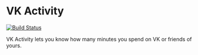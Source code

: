# VK Activity

[![Build Status](https://travis-ci.org/zelark/vk-activity.svg?branch=master)](https://travis-ci.org/zelark/vk-activity)

VK Activity lets you know how many minutes you spend on VK or friends of yours.
